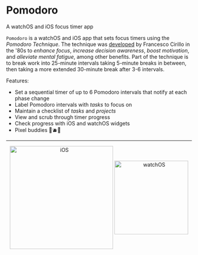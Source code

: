 # Pomodoro
A watchOS and iOS focus timer app

`Pomodoro` is a watchOS and iOS app that sets focus timers using the *Pomodoro Technique*.
The technique was
[developed](http://friend.ucsd.edu/reasonableexpectations/downloads/Cirillo%20--%20Pomodoro%20Technique.pdf)
by Francesco Cirillo in the '80s to *enhance focus*, *increase decision awareness*, *boost motivation*, and 
*alleviate mental fatigue*, among other benefits. Part of the technique is to break work into 25-minute intervals taking
5-minute breaks in between, then taking a more extended 30-minute break after 3-6 intervals.

Features:
- Set a sequential timer of up to 6 Pomodoro intervals that notify at each phase change 
- Label Pomodoro intervals with *tasks* to focus on
- Maintain a checklist of *tasks* and *projects*
- View and scrub through timer progress
- Check progress with iOS and watchOS widgets
- Pixel buddies 🍅🫐🍌

---

<p align="middle"> 
  <img align="center" width="280" alt="iOS" src="https://user-images.githubusercontent.com/42399205/226493617-7082e935-8979-4c82-b4f4-c06c69660361.png">
  <img align="center" width="200" alt="watchOS" src="https://user-images.githubusercontent.com/42399205/226493632-c7e81b3e-dba4-47c1-99cc-e41acd872f77.png">
</p>
